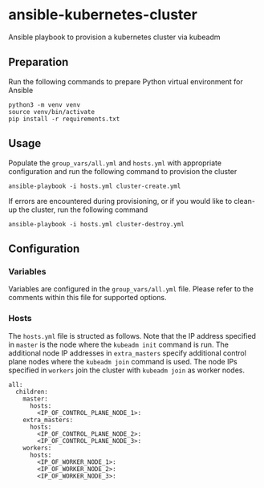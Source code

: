 # ansible-kubernetes-cluster

Ansible playbook to provision a kubernetes cluster via kubeadm

## Preparation

Run the following commands to prepare Python virtual environment for Ansible

```
python3 -m venv venv
source venv/bin/activate
pip install -r requirements.txt
```

## Usage

Populate the `group_vars/all.yml` and `hosts.yml` with appropriate configuration and run the following command to provision the cluster

`ansible-playbook -i hosts.yml cluster-create.yml`

If errors are encountered during provisioning, or if you would like to clean-up the cluster, run the following command

`ansible-playbook -i hosts.yml cluster-destroy.yml`

## Configuration

### Variables

Variables are configured in the `group_vars/all.yml` file. Please refer to the comments within this file for supported options.

### Hosts

The `hosts.yml` file is structed as follows. Note that the IP address specified in `master` is the node where the `kubeadm init` command is run. The additional node IP addresses in `extra_masters` specify additional control plane nodes where the `kubeadm join` command is used. The node IPs specified in `workers` join the cluster with `kubeadm join` as worker nodes. 

```
all:
  children:
    master:
      hosts:
        <IP_OF_CONTROL_PLANE_NODE_1>:
    extra_masters:
      hosts:
        <IP_OF_CONTROL_PLANE_NODE_2>:
        <IP_OF_CONTROL_PLANE_NODE_3>:
    workers:
      hosts:
        <IP_OF_WORKER_NODE_1>:
        <IP_OF_WORKER_NODE_2>:
        <IP_OF_WORKER_NODE_3>:

```
